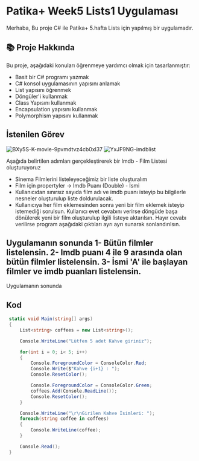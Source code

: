 # Patika+ Week5 Lists1 Uygulaması
Merhaba,
Bu proje C# ile Patika+ 5.hafta Lists için yapılmış bir uygulamadır.

## 📚 Proje Hakkında
Bu proje, aşağıdaki konuları öğrenmeye yardımcı olmak için tasarlanmıştır:
- Basit bir C# programı yazmak
- C# konsol uygulamasının yapısını anlamak
- List yapısını öğrenmek
- Döngüler'i kullanmak
- Class Yapısını kullanmak
- Encapsulation yapısını kullanmak
- Polymorphism yapısını kullanmak


## İstenilen Görev
![BXy5S-K-movie-9pvmdtvz4cb0xl37](https://github.com/user-attachments/assets/2d2f8170-1bc3-42a3-a725-87c57fbf6885)
![YxJF9NG-imdblist](https://github.com/user-attachments/assets/28dbbe0e-603c-4721-970a-734626ae79ed)

Aşağıda belirtilen adımları gerçekleştirerek bir Imdb - Film Listesi oluşturuyoruz
- Sinema Filmlerini listeleyeceğimiz bir liste oluşturalım
- Film için propertyler -> Imdb Puanı (Double) - İsmi
- Kullanıcıdan sınırsız sayıda film adı ve imdb puanı isteyip bu bilgilerle nesneler oluşturulup liste doldurulacak.
- Kullanıcıya her film eklemesinden sonra yeni bir film eklemek isteyip istemediği sorulsun. Kullanıcı evet cevabını verirse döngüde başa dönülerek yeni bir film oluşturulup ilgili listeye aktarılsın. Hayır cevabı verilirse program aşağıdaki çıktıları ayrı ayrı sunarak sonlandırılsın.

Uygulamanın sonunda
 1- Bütün filmler listelensin.
 2- Imdb puanı 4 ile 9 arasında olan bütün filmler listelensin.
 3- İsmi 'A' ile başlayan filmler ve imdb puanları listelensin.
-

Uygulamanın sonunda
 






## Kod 
```csharp
 static void Main(string[] args)
 {
     List<string> coffees = new List<string>();

     Console.WriteLine("Lütfen 5 adet Kahve giriniz");

     for(int i = 0; i< 5; i++)
     {
         Console.ForegroundColor = ConsoleColor.Red;
         Console.Write($"Kahve {i+1} : ");
         Console.ResetColor();

         Console.ForegroundColor = ConsoleColor.Green;
         coffees.Add(Console.ReadLine());
         Console.ResetColor();
     }

     Console.WriteLine("\r\nGirilen Kahve İsimleri: ");
     foreach(string coffee in coffees)
     {
         Console.WriteLine(coffee);
     }

     Console.Read();
 }
```





